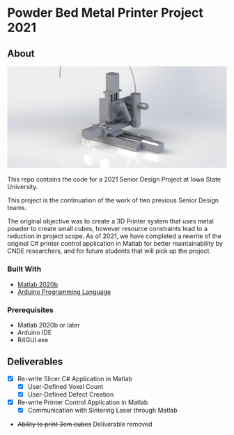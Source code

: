 <!-- Project Logo -->
# Powder Bed Metal Printer Project 2021
<!-- Table of contents -->

## About
![Printer Internals Image](./docs/images/XYZRender.JPG)

This repo contains the code for a 2021 Senior Design Project at Iowa State University. 

This project is the continuation of the work of two previous Senior Design teams.

The original objective was to create a 3D Printer system that uses metal powder to create small cubes, however resource constraints lead to a reduction in project scope. As of 2021, we have completed a rewrite of the original C# printer control application in Matlab for better maintainability by CNDE researchers, and for future students that will pick up the project.

### Built With
* [Matlab 2020b]()
* [Arduino Programming Language]()

### Prerequisites

* Matlab 2020b or later
* Arduino IDE
* R4GUI.exe

## Deliverables

- [X] Re-write Slicer C# Application in Matlab
    - [x] User-Defined Voxel Count
    - [x] User-Defined Defect Creation
- [x] Re-write Printer Control Application in Matlab
    - [x] Communication with Sintering Laser through Matlab
- ~~Ability to print 3cm cubes~~ Deliverable removed

